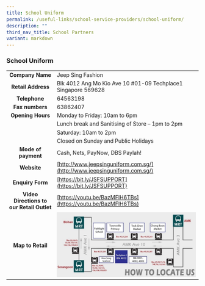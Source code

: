 ```yaml
---
title: School Uniform
permalink: /useful-links/school-service-providers/school-uniform/
description: ""
third_nav_title: School Partners
variant: markdown
---
```

### **School Uniform**



|  |  |
|:---:|---|
| **Company Name** | Jeep Sing Fashion |
| **Retail Address** | Blk 4012 Ang Mo Kio Ave 10 #01-09 Techplace1 Singapore 569628 |
| **Telephone** | 64563198 |
| **Fax numbers** | 63862407 |
| **Opening Hours** | Monday to Friday: 10am to 6pm  |
|   | Lunch break and Sanitising of Store – 1pm to 2pm  |
|   | Saturday: 10am to 2pm  |
|   | Closed on Sunday and Public Holidays  |
| **Mode of payment** | Cash, Nets, PayNow, DBS Paylah!  |
| **Website** | [http://www.jeepsinguniform.com.sg/](http://www.jeepsinguniform.com.sg/)  |
| **Enquiry Form** | [https://bit.ly/JSFSUPPORT](https://bit.ly/JSFSUPPORT)|
| **Video Directions to our Retail Outlet** | [https://youtu.be/BazMFlH6TBs](https://youtu.be/BazMFlH6TBs)|
| **Map to Retail** | ![](/images/jeep.jpg)|